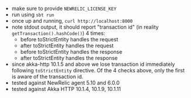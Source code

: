 - make sure to provide `NEWRELIC_LICENSE_KEY`
- run using `sbt run`
- once up and running, `curl http://localhost:8000`
- note stdout output, it should report "transaction id" (in reality `getTransaction().hashCode()`) 4 times:
  - before toStrictEntity handles the request
  - after toStrictEntity handles the request
  - before toStrictEntity handles the response
  - after toStrictEntity handles the response
- since akka-http 10.1.5 and above we lose transaction id immediately following `toStrictEntity` directive. Of the 4 checks above, only the first is aware of the transaction id.
- tested against NewRelic agent 5.10 and 6.0.0
- tested against Akka HTTP 10.1.4, 10.1.9, 10.1.11
